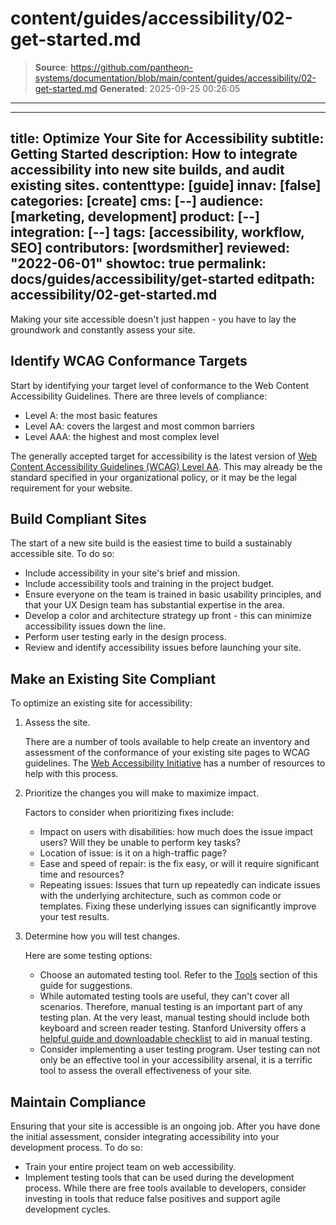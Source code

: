 # content/guides/accessibility/02-get-started.md

> **Source**: https://github.com/pantheon-systems/documentation/blob/main/content/guides/accessibility/02-get-started.md
> **Generated**: 2025-09-25 00:26:05

---

---
title: Optimize Your Site for Accessibility
subtitle: Getting Started
description: How to integrate accessibility into new site builds, and audit existing sites.
contenttype: [guide]
innav: [false]
categories: [create]
cms: [--]
audience: [marketing, development]
product: [--]
integration: [--]
tags: [accessibility, workflow, SEO]
contributors: [wordsmither]
reviewed: "2022-06-01"
showtoc: true
permalink: docs/guides/accessibility/get-started
editpath: accessibility/02-get-started.md
---

Making your site accessible doesn't just happen - you have to lay the groundwork and constantly assess your site.

## Identify WCAG Conformance Targets

Start by identifying your target level of conformance to the Web Content Accessibility Guidelines. There are three levels of compliance:
- Level A: the most basic features
- Level AA: covers the largest and most common barriers 
- Level AAA: the highest and most complex level 

The generally accepted target for accessibility is the latest version of [Web Content Accessibility Guidelines (WCAG) Level AA](https://www.w3.org/WAI/standards-guidelines/wcag/). This may already be the standard specified in your organizational policy, or it may be the legal requirement for your website.

## Build Compliant Sites

The start of a new site build is the easiest time to build a sustainably accessible site. To do so:

- Include accessibility in your site's brief and mission.
- Include accessibility tools and training in the project budget.
- Ensure everyone on the team is trained in basic usability principles, and that your UX Design team has substantial expertise in the area.
- Develop a color and architecture strategy up front - this can minimize accessibility issues down the line.
- Perform user testing early in the design process.
- Review and identify accessibility issues before launching your site.

## Make an Existing Site Compliant

To optimize an existing site for accessibility: 

1. Assess the site.

   There are a number of tools available to help create an inventory and assessment of the conformance of your existing site pages to WCAG guidelines. The [Web Accessibility Initiative](https://www.w3.org/WAI/test-evaluate/preliminary/) has a number of resources to help with this process.


2. Prioritize the changes you will make to maximize impact.

   Factors to consider when prioritizing fixes include:
   - Impact on users with disabilities: how much does the issue impact users?  Will they be unable to perform key tasks? 
   - Location of issue: is it on a high-traffic page?
   - Ease and speed of repair: is the fix easy, or will it require significant time and resources?
   - Repeating issues: Issues that turn up repeatedly can indicate issues with the underlying architecture, such as common code or templates. Fixing these underlying issues can significantly improve your test results.

3. Determine how you will test changes.

   Here are some testing options:
   - Choose an automated testing tool. Refer to the [Tools](/guides/accessibility/resources) section of this guide for suggestions.
   - While automated testing tools are useful, they can't cover all scenarios.  Therefore, manual testing is an important part of any testing plan. At the very least, manual testing should include both keyboard and screen reader testing. Stanford University offers a [helpful guide and downloadable checklist](https://uit.stanford.edu/accessibility/testing/manual-checks) to aid in manual testing.
   - Consider implementing a user testing program. User testing can not only be an effective tool in your accessibility arsenal, it is a terrific tool to assess the overall effectiveness of your site.  

## Maintain Compliance

Ensuring that your site is accessible is an ongoing job. After you have done the initial assessment, consider integrating accessibility into your development process. To do so:

- Train your entire project team on web accessibility.
- Implement testing tools that can be used during the development process. While there are free tools available to developers, consider investing in tools that reduce false positives and support agile development cycles.